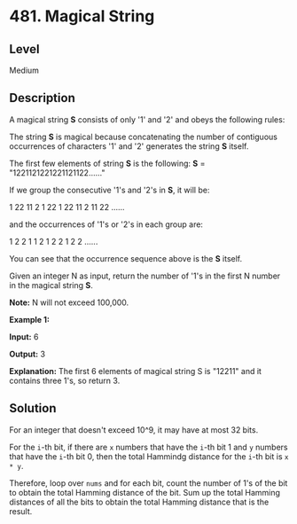 # 481. Magical String
## Level
Medium

## Description
A magical string **S** consists of only '1' and '2' and obeys the following rules:

The string **S** is magical because concatenating the number of contiguous occurrences of characters '1' and '2' generates the string **S** itself.

The first few elements of string **S** is the following: **S** = "1221121221221121122……"

If we group the consecutive '1's and '2's in **S**, it will be:

1 22 11 2 1 22 1 22 11 2 11 22 ......

and the occurrences of '1's or '2's in each group are:

1 2 2 1 1 2 1 2 2 1 2 2 ......

You can see that the occurrence sequence above is the **S** itself.

Given an integer N as input, return the number of '1's in the first N number in the magical string **S**.

**Note:** N will not exceed 100,000.

**Example 1:**

**Input:** 6

**Output:** 3

**Explanation:** The first 6 elements of magical string S is "12211" and it contains three 1's, so return 3.

## Solution
For an integer that doesn't exceed 10^9, it may have at most 32 bits.

For the `i`-th bit, if there are `x` numbers that have the `i`-th bit 1 and `y` numbers that have the `i`-th bit 0, then the total Hammindg distance for the `i`-th bit is `x * y`.

Therefore, loop over `nums` and for each bit, count the number of 1's of the bit to obtain the total Hamming distance of the bit. Sum up the total Hamming distances of all the bits to obtain the total Hamming distance that is the result.
